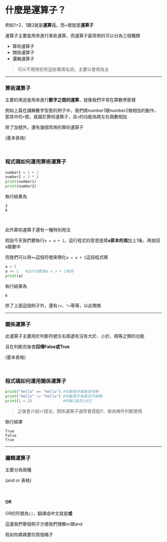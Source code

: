 # 什麼是運算子？

例如1+2，1跟2就是**運算元**，而+號就是**運算子**

運算子主要是用來進行某些運算，而運算子最常用的可以分為三個種類

- 算術運算子
- 關係運算子
- 邏輯運算子

>可以不用特別背這些專用名詞，主要以會用為主

---

### 算術運算子

主要的用途是用來進行**數字之間的運算**，就像我們平常在算數學那樣

例如上篇在講解數字型態的例子中，我們將number1跟number2做相加的動作，那其中的```+```號，就屬於算術運算子，且```+```的功能為將左右兩數相加

除了加號外，還有幾個常用的算術運算子

(基本表格)

&nbsp;

### 程式碼如何運用算術運算子

```py
number1 = 1 + 2
number2 = 3 * 2
print(number1)
print(number2)
```

執行結果為

```
3
6
```

&nbsp;

此外算術運算子還有一種特別用法

假設今天我們要執行```a = a + 1```，這行程式的意思是將**a原本的值**加上1後，再放回a變數中

而我們可以用```+=```這個符號來簡化```a = a + 1```這段程式碼

```py
a = 5
a += 1   #此行功能與a = a + 1相同
print(a)
```
執行結果為

```
6
```
除了上面這個例子外，還有```/=```、```*=```等等，以此類推

---

### 關係運算子

此運算子主要用於判斷符號左右兩邊有沒有大於、小於、相等之類的功能

且在判斷完後會**回傳False或True**

(基本表格)

&nbsp;

### 程式碼如何運用關係運算子

```py
print("hello" == "hello") #判斷兩字串是否相等
print("hello" != "hello") #判斷兩字串是否不相等
print(1 < 2)              #判斷1是否小於2
```
> 之後會介紹```if```語法，關係運算子通常會搭配if，做為條件判斷使用

執行結果

```
True
False
True
```

---

### 邏輯運算子

主要分為兩種

(and or 表格)

&nbsp;

#### OR

OR的符號為```||```，翻譯成中文就是**或**

這邊我們舉個例子方便我們理解or跟and

假如你媽媽要你買個橘子








